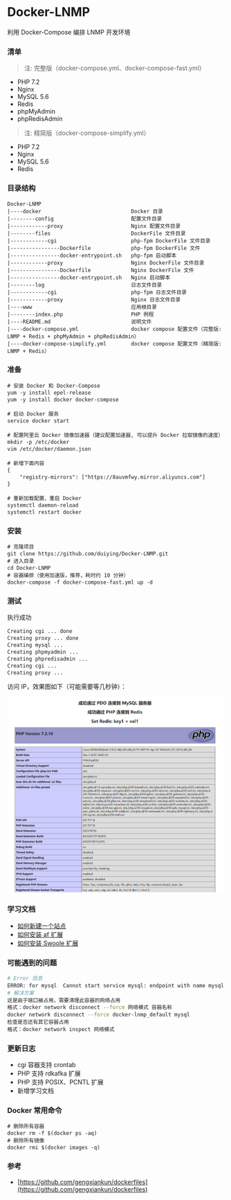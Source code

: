 # Docker-LNMP

利用 Docker-Compose 编排 LNMP 开发环境  

### 清单

> 注: 完整版（docker-compose.yml、docker-compose-fast.yml）
- PHP 7.2
- Nginx
- MySQL 5.6
- Redis
- phpMyAdmin
- phpRedisAdmin  

> 注: 精简版（docker-compose-simplify.yml）
- PHP 7.2
- Nginx
- MySQL 5.6
- Redis  

### 目录结构
```
Docker-LNMP
|----docker                             Docker 目录
|--------config                         配置文件目录
|------------proxy                      Nginx 配置文件目录
|--------files                          DockerFile 文件目录
|------------cgi                        php-fpm DockerFile 文件目录
|----------------Dockerfile             php-fpm DockerFile 文件
|----------------docker-entrypoint.sh   php-fpm 启动脚本
|------------proxy                      Nginx DockerFile 文件目录
|----------------Dockerfile             Nginx DockerFile 文件
|----------------docker-entrypoint.sh   Nginx 启动脚本
|--------log                            日志文件目录
|------------cgi                        php-fpm 日志文件目录
|------------proxy                      Nginx 日志文件目录
|----www                                应用根目录
|--------index.php                      PHP 例程
|----README.md                          说明文件
|----docker-compose.yml                 docker compose 配置文件（完整版: LNMP + Redis + phpMyAdmin + phpRedisAdmin）
|----docker-compose-simplify.yml        docker compose 配置文件（精简版: LNMP + Redis）
```

### 准备

```shell
# 安装 Docker 和 Docker-Compose
yum -y install epel-release 
yum -y install docker docker-compose

# 启动 Docker 服务
service docker start

# 配置阿里云 Docker 镜像加速器（建议配置加速器, 可以提升 Docker 拉取镜像的速度）
mkdir -p /etc/docker
vim /etc/docker/daemon.json

# 新增下面内容
{
    "registry-mirrors": ["https://8auvmfwy.mirror.aliyuncs.com"]
}

# 重新加载配置、重启 Docker
systemctl daemon-reload 
systemctl restart docker 
```

### 安装

```shell
# 克隆项目
git clone https://github.com/duiying/Docker-LNMP.git
# 进入目录
cd Docker-LNMP
# 容器编排（使用加速版，推荐，耗时约 10 分钟）
docker-compose -f docker-compose-fast.yml up -d
```

### 测试

执行成功  

```
Creating cgi ... done
Creating proxy ... done
Creating mysql ...
Creating phpmyadmin ...
Creating phpredisadmin ...
Creating cgi ...
Creating proxy ...
```

访问 IP，效果图如下（可能需要等几秒钟）：  
    
<div align=center><img src="https://raw.githubusercontent.com/duiying/img/master/docker-lnmp.png" width="600"></div>  

### 学习文档

- [如何新建一个站点](docs/如何新建一个站点.md)
- [如何安装 af 扩展](docs/如何安装Yaf扩展.md)
- [如何安装 Swoole 扩展](docs/如何安装Swoole扩展.md)

### 可能遇到的问题

```bash
# Error 信息
ERROR: for mysql  Cannot start service mysql: endpoint with name mysql already exists in network docker-lnmp_default
# 解决方案
这是由于端口被占用，需要清理此容器的网络占用
格式：docker network disconnect --force 网络模式 容器名称
docker network disconnect --force docker-lnmp_default mysql
检查是否还有其它容器占用
格式：docker network inspect 网络模式
```

### 更新日志

- cgi 容器支持 crontab
- PHP 支持 rdkafka 扩展
- PHP 支持 POSIX、PCNTL 扩展
- 新增学习文档

### Docker 常用命令

```shell
# 删除所有容器
docker rm -f $(docker ps -aq)  
# 删除所有镜像
docker rmi $(docker images -q)
```

### 参考
- [https://github.com/gengxiankun/dockerfiles](https://github.com/gengxiankun/dockerfiles)